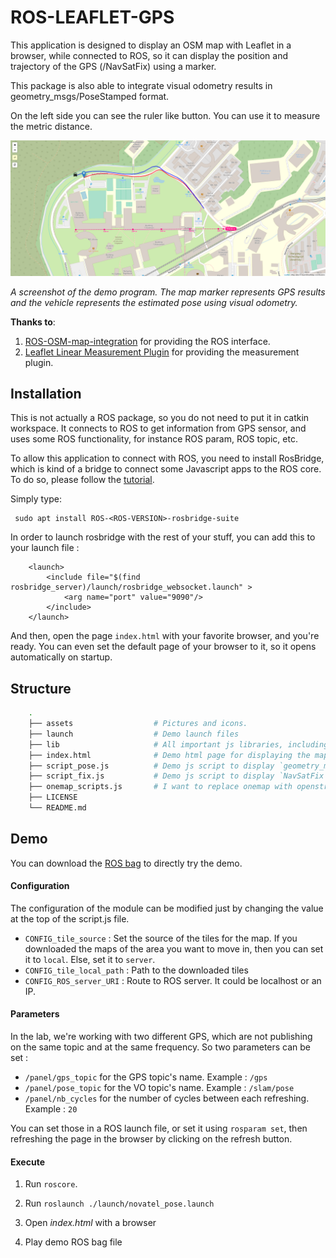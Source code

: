 # ROS-LEAFLET-GPS

 This application is designed to display an OSM map with Leaflet in a browser, while connected to ROS, so it can display the position and trajectory of the GPS (/NavSatFix) using a marker. 
 
 This package is also able to integrate visual odometry results in geometry_msgs/PoseStamped format.

 On the left side you can see the ruler like button. You can use it to measure the metric distance. 

 ![Image](assets/screenshot.png)

 *A screenshot of the demo program. The map marker represents GPS results and the vehicle represents the estimated pose using visual odometry.*

 **Thanks to**: 
 1) [ROS-OSM-map-integration](https://github.com/sylvainar/ROS-OSM-map-integration) for providing the ROS interface.
 2) [Leaflet Linear Measurement Plugin](https://github.com/NLTGit/Leaflet.LinearMeasurement) for providing the measurement plugin.

## Installation 

This is not actually a ROS package, so you do not need to put it in catkin workspace. It connects to ROS to get information from GPS sensor, and uses some ROS functionality, for instance ROS param, ROS topic, etc. 

To allow this application to connect with ROS, you need to install RosBridge, which is kind of a bridge to connect some Javascript apps to the ROS core. To do so, please follow the [tutorial](http://wiki.ros.org/rosbridge_suite/Tutorials/RunningRosbridge).

Simply type:
```
 sudo apt install ROS-<ROS-VERSION>-rosbridge-suite
```

In order to launch rosbridge with the rest of your stuff, you can add this to your launch file :
```
    <launch>
        <include file="$(find rosbridge_server)/launch/rosbridge_websocket.launch" > 
            <arg name="port" value="9090"/>
        </include>
    </launch>
```

And then, open the page `index.html` with your favorite browser, and you're ready. You can even set the default page of your browser to it, so it opens automatically on startup.

## Structure

```bash
    .
    ├── assets                  # Pictures and icons.
    ├── launch                  # Demo launch files
    ├── lib                     # All important js libraries, including leaflet, leaflet plugins, three 3D lib.
    ├── index.html              # Demo html page for displaying the map.
    ├── script_pose.js          # Demo js script to display `geometry_msgs/PoseStampedWithCovariance` message.
    ├── script_fix.js           # Demo js script to display `NavSatFix` message.
    ├── onemap_scripts.js       # I want to replace onemap with openstreetmap but currently not working. Please do not use it right now!
    ├── LICENSE
    └── README.md
```

## Demo

You can download the [ROS bag](https://entuedu-my.sharepoint.com/:f:/g/personal/hzhang032_e_ntu_edu_sg/El7PAWpX1TBCkkD9n_UgYK0B8PzioXaqwTTz8RZJkTuWEg?e=pqD54P) to directly try the demo. 

#### Configuration

The configuration of the module can be modified just by changing the value at the top of the script.js file.

 - `CONFIG_tile_source` : Set the source of the tiles for the map. If you downloaded the maps of the area you want to move in, then you can set it to `local`. Else, set it to `server`.
 - `CONFIG_tile_local_path` : Path to the downloaded tiles
 - `CONFIG_ROS_server_URI` : Route to ROS server. It could be localhost or an IP.

#### Parameters

In the lab, we're working with two different GPS, which are not publishing on the same topic and at the same frequency. So two parameters can be set : 

- `/panel/gps_topic` for the GPS topic's name. Example : `/gps`
- `/panel/pose_topic` for the VO topic's name. Example : `/slam/pose`
- `/panel/nb_cycles` for the number of cycles between each refreshing. Example : `20`

You can set those in a ROS launch file, or set it using `rosparam set`, then refreshing the page in the browser by clicking on the refresh button.


#### Execute


 1) Run `roscore`.

 2) Run `roslaunch ./launch/novatel_pose.launch`

 3) Open *index.html* with a browser

 4) Play demo ROS bag file



